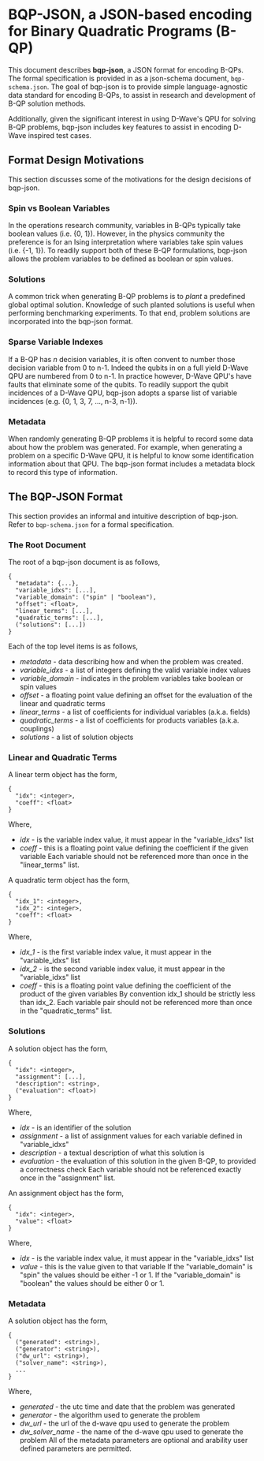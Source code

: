 # BQP-JSON, a JSON-based encoding for Binary Quadratic Programs (B-QP)

This document describes __bqp-json__, a JSON format for encoding B-QPs.  The formal specification is provided in as a json-schema document, `bqp-schema.json`.  The goal of bqp-json is to provide simple language-agnostic data standard for encoding B-QPs, to assist in research and development of B-QP solution methods.

Additionally, given the significant interest in using D-Wave's QPU for solving B-QP problems, bqp-json includes key features to assist in encoding D-Wave inspired test cases.

## Format Design Motivations

This section discusses some of the motivations for the design decisions of bqp-json.

### Spin vs Boolean Variables

In the operations research community, variables in B-QPs typically take boolean values (i.e. {0, 1}).  However, in the physics community the preference is for an Ising interpretation where variables take spin values (i.e. {-1, 1}).  To readily support both of these B-QP formulations, bqp-json allows the problem variables to be defined as boolean or spin values.

### Solutions

A common trick when generating B-QP problems is to _plant_ a predefined global optimal solution.  Knowledge of such planted solutions is useful when performing benchmarking experiments.  To that end, problem solutions are incorporated into the bqp-json format.

### Sparse Variable Indexes 

If a B-QP has _n_ decision variables, it is often convent to number those decision variable from 0 to n-1.  Indeed the qubits in on a full yield D-Wave QPU are numbered from 0 to n-1.  In practice however, D-Wave QPU's have faults that eliminate some of the qubits.  To readily support the qubit incidences of a D-Wave QPU, bqp-json adopts a sparse list of variable incidences (e.g. {0, 1, 3, 7, ..., n-3, n-1}).

### Metadata

When randomly generating B-QP problems it is helpful to record some data about how the problem was generated.  For example, when generating a problem on a specific D-Wave QPU, it is helpful to know some identification information about that QPU.  The bqp-json format includes a metadata block to record this type of information.


## The BQP-JSON Format

This section provides an informal and intuitive description of bqp-json.  Refer to `bqp-schema.json` for a formal specification.


### The Root Document

The root of a bqp-json document is as follows,
```
{
  "metadata": {...},
  "variable_idxs": [...],
  "variable_domain": ("spin" | "boolean"),
  "offset": <float>,
  "linear_terms": [...],
  "quadratic_terms": [...],
  ("solutions": [...])
}
```
Each of the top level items is as follows,
* _metadata_ - data describing how and when the problem was created.
* _variable_idxs_ - a list of integers defining the valid variable index values
* _variable_domain_ - indicates in the problem variables take boolean or spin values
* _offset_ - a floating point value defining an offset for the evaluation of the linear and quadratic terms
* _linear_terms_ - a list of coefficients for individual variables (a.k.a. fields)
* _quadratic_terms_ - a list of coefficients for products variables (a.k.a. couplings)
* _solutions_ - a list of solution objects 


### Linear and Quadratic Terms

A linear term object has the form,
```
{
  "idx": <integer>,
  "coeff": <float>
}
```
Where,
* _idx_ - is the variable index value, it must appear in the "variable_idxs" list
* _coeff_ - this is a floating point value defining the coefficient if the given variable
Each variable should not be referenced more than once in the "linear_terms" list.


A quadratic term object has the form,
```
{
  "idx_1": <integer>,
  "idx_2": <integer>,
  "coeff": <float>
}
```
Where,
* _idx_1_ - is the first variable index value, it must appear in the "variable_idxs" list
* _idx_2_ - is the second variable index value, it must appear in the "variable_idxs" list
* _coeff_ - this is a floating point value defining the coefficient of the product of the given variables
By convention idx_1 should be strictly less than idx_2.  Each variable pair should not be referenced more than once in the "quadratic_terms" list.


### Solutions

A solution object has the form,
```
{
  "idx": <integer>,
  "assignment": [...],
  "description": <string>,
  ("evaluation": <float>)
}
```
Where,
* _idx_ - is an identifier of the solution
* _assignment_ - a list of assignment values for each variable defined in "variable_idxs"
* _description_ - a textual description of what this solution is
* _evaluation_ - the evaluation of this solution in the given B-QP, to provided a correctness check
Each variable should not be referenced exactly once in the "assignment" list.


An assignment object has the form,
```
{
  "idx": <integer>,
  "value": <float>
}
```
Where,
* _idx_ - is the variable index value, it must appear in the "variable_idxs" list
* _value_ - this is the value given to that variable
If the "variable_domain" is "spin" the values should be either -1 or 1.
If the "variable_domain" is "boolean" the values should be either 0 or 1.


### Metadata
A solution object has the form,
```
{
  ("generated": <string>),
  ("generator": <string>),
  ("dw_url": <string>),
  ("solver_name": <string>),
  ...
}
```
Where,
* _generated_ - the utc time and date that the problem was generated
* _generator_ - the algorithm used to generate the problem
* _dw_url_ - the url of the d-wave qpu used to generate the problem
* _dw_solver_name_ - the name of the d-wave qpu used to generate the problem
All of the metadata parameters are optional and arability user defined parameters are permitted. 


